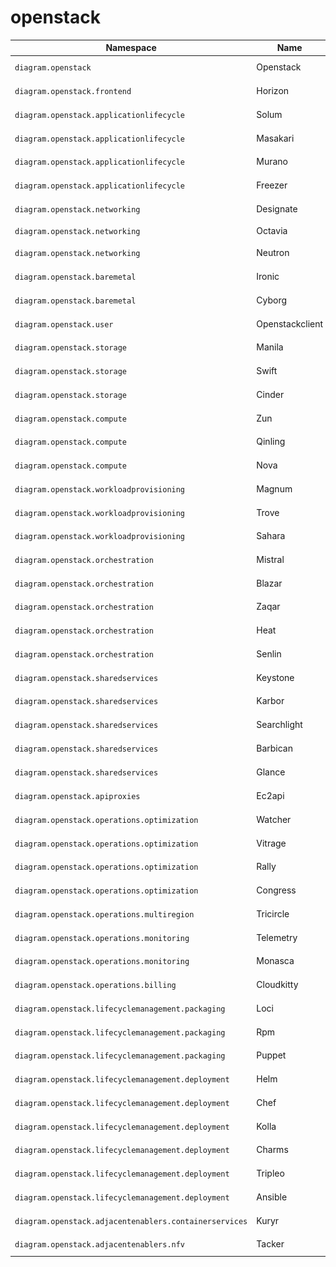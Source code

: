 # openstack

Namespace | Name | Icon
--|--|--
`diagram.openstack`|Openstack|<img src="../resources/openstack/openstack.png" width="50px" />
`diagram.openstack.frontend`|Horizon|<img src="../resources/openstack/frontend/horizon.png" width="50px" />
`diagram.openstack.applicationlifecycle`|Solum|<img src="../resources/openstack/applicationlifecycle/solum.png" width="50px" />
`diagram.openstack.applicationlifecycle`|Masakari|<img src="../resources/openstack/applicationlifecycle/masakari.png" width="50px" />
`diagram.openstack.applicationlifecycle`|Murano|<img src="../resources/openstack/applicationlifecycle/murano.png" width="50px" />
`diagram.openstack.applicationlifecycle`|Freezer|<img src="../resources/openstack/applicationlifecycle/freezer.png" width="50px" />
`diagram.openstack.networking`|Designate|<img src="../resources/openstack/networking/designate.png" width="50px" />
`diagram.openstack.networking`|Octavia|<img src="../resources/openstack/networking/octavia.png" width="50px" />
`diagram.openstack.networking`|Neutron|<img src="../resources/openstack/networking/neutron.png" width="50px" />
`diagram.openstack.baremetal`|Ironic|<img src="../resources/openstack/baremetal/ironic.png" width="50px" />
`diagram.openstack.baremetal`|Cyborg|<img src="../resources/openstack/baremetal/cyborg.png" width="50px" />
`diagram.openstack.user`|Openstackclient|<img src="../resources/openstack/user/openstackclient.png" width="50px" />
`diagram.openstack.storage`|Manila|<img src="../resources/openstack/storage/manila.png" width="50px" />
`diagram.openstack.storage`|Swift|<img src="../resources/openstack/storage/swift.png" width="50px" />
`diagram.openstack.storage`|Cinder|<img src="../resources/openstack/storage/cinder.png" width="50px" />
`diagram.openstack.compute`|Zun|<img src="../resources/openstack/compute/zun.png" width="50px" />
`diagram.openstack.compute`|Qinling|<img src="../resources/openstack/compute/qinling.png" width="50px" />
`diagram.openstack.compute`|Nova|<img src="../resources/openstack/compute/nova.png" width="50px" />
`diagram.openstack.workloadprovisioning`|Magnum|<img src="../resources/openstack/workloadprovisioning/magnum.png" width="50px" />
`diagram.openstack.workloadprovisioning`|Trove|<img src="../resources/openstack/workloadprovisioning/trove.png" width="50px" />
`diagram.openstack.workloadprovisioning`|Sahara|<img src="../resources/openstack/workloadprovisioning/sahara.png" width="50px" />
`diagram.openstack.orchestration`|Mistral|<img src="../resources/openstack/orchestration/mistral.png" width="50px" />
`diagram.openstack.orchestration`|Blazar|<img src="../resources/openstack/orchestration/blazar.png" width="50px" />
`diagram.openstack.orchestration`|Zaqar|<img src="../resources/openstack/orchestration/zaqar.png" width="50px" />
`diagram.openstack.orchestration`|Heat|<img src="../resources/openstack/orchestration/heat.png" width="50px" />
`diagram.openstack.orchestration`|Senlin|<img src="../resources/openstack/orchestration/senlin.png" width="50px" />
`diagram.openstack.sharedservices`|Keystone|<img src="../resources/openstack/sharedservices/keystone.png" width="50px" />
`diagram.openstack.sharedservices`|Karbor|<img src="../resources/openstack/sharedservices/karbor.png" width="50px" />
`diagram.openstack.sharedservices`|Searchlight|<img src="../resources/openstack/sharedservices/searchlight.png" width="50px" />
`diagram.openstack.sharedservices`|Barbican|<img src="../resources/openstack/sharedservices/barbican.png" width="50px" />
`diagram.openstack.sharedservices`|Glance|<img src="../resources/openstack/sharedservices/glance.png" width="50px" />
`diagram.openstack.apiproxies`|Ec2api|<img src="../resources/openstack/apiproxies/ec2api.png" width="50px" />
`diagram.openstack.operations.optimization`|Watcher|<img src="../resources/openstack/operations/optimization/watcher.png" width="50px" />
`diagram.openstack.operations.optimization`|Vitrage|<img src="../resources/openstack/operations/optimization/vitrage.png" width="50px" />
`diagram.openstack.operations.optimization`|Rally|<img src="../resources/openstack/operations/optimization/rally.png" width="50px" />
`diagram.openstack.operations.optimization`|Congress|<img src="../resources/openstack/operations/optimization/congress.png" width="50px" />
`diagram.openstack.operations.multiregion`|Tricircle|<img src="../resources/openstack/operations/multiregion/tricircle.png" width="50px" />
`diagram.openstack.operations.monitoring`|Telemetry|<img src="../resources/openstack/operations/monitoring/telemetry.png" width="50px" />
`diagram.openstack.operations.monitoring`|Monasca|<img src="../resources/openstack/operations/monitoring/monasca.png" width="50px" />
`diagram.openstack.operations.billing`|Cloudkitty|<img src="../resources/openstack/operations/billing/cloudkitty.png" width="50px" />
`diagram.openstack.lifecyclemanagement.packaging`|Loci|<img src="../resources/openstack/lifecyclemanagement/packaging/loci.png" width="50px" />
`diagram.openstack.lifecyclemanagement.packaging`|Rpm|<img src="../resources/openstack/lifecyclemanagement/packaging/rpm.png" width="50px" />
`diagram.openstack.lifecyclemanagement.packaging`|Puppet|<img src="../resources/openstack/lifecyclemanagement/packaging/puppet.png" width="50px" />
`diagram.openstack.lifecyclemanagement.deployment`|Helm|<img src="../resources/openstack/lifecyclemanagement/deployment/helm.png" width="50px" />
`diagram.openstack.lifecyclemanagement.deployment`|Chef|<img src="../resources/openstack/lifecyclemanagement/deployment/chef.png" width="50px" />
`diagram.openstack.lifecyclemanagement.deployment`|Kolla|<img src="../resources/openstack/lifecyclemanagement/deployment/kolla.png" width="50px" />
`diagram.openstack.lifecyclemanagement.deployment`|Charms|<img src="../resources/openstack/lifecyclemanagement/deployment/charms.png" width="50px" />
`diagram.openstack.lifecyclemanagement.deployment`|Tripleo|<img src="../resources/openstack/lifecyclemanagement/deployment/tripleo.png" width="50px" />
`diagram.openstack.lifecyclemanagement.deployment`|Ansible|<img src="../resources/openstack/lifecyclemanagement/deployment/ansible.png" width="50px" />
`diagram.openstack.adjacentenablers.containerservices`|Kuryr|<img src="../resources/openstack/adjacentenablers/containerservices/kuryr.png" width="50px" />
`diagram.openstack.adjacentenablers.nfv`|Tacker|<img src="../resources/openstack/adjacentenablers/nfv/tacker.png" width="50px" />
